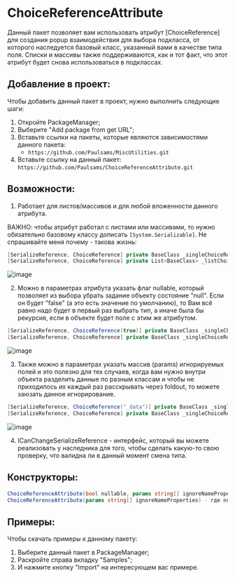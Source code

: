 # ChoiceReferenceAttribute
Данный пакет позволяет вам использовать атрибут [ChoiceReference] для создания popup взаимодействия для выбора подкласса, от которого наследуется базовый класс, указанный вами в качестве типа поля. Списки и массивы также поддерживаются, как и тот факт, что этот атрибут будет снова использоваться в подклассах.

## Добавление в проект:
Чтобы добавить данный пакет в проект, нужно выполнить следующие шаги:
1) Откройте PackageManager;
2) Выберите "Add package from get URL";
3) Вставьте ссылки на пакеты, которые являются зависимостями данного пакета:
    + `https://github.com/Paulsams/MiscUtilities.git`
3) Вставьте ссылку на данный пакет: `https://github.com/Paulsams/ChoiceReferenceAttribute.git`

## Возможности:
1) Работает для листов/массивов и для любой вложенности данного атрибута.

ВАЖНО: чтобы атрибут работал с листами или массивами, то нужно обязательно базовому классу дописать `[System.Serializable]`. Не спрашивайте меня почему - такова жизнь:

```cs
[SerializeReference, ChoiceReference] private BaseClass _singleChoiceReference;
[SerializeReference, ChoiceReference] private List<BaseClass> _listChoiceReferences;
```

![image](https://github.com/Paulsams/ChoiceReferenceAttribute/blob/master/Documentation~/Single%20and%20Lists.gif)

2) Можно в параметрах атрибута указать флаг nullable, который позволяет из выбора убрать задание объекту состояние "null". Если он будет "false" (а это есть значение по умолчанию), то Вам всё равно надо будет в первый раз выбрать тип, а иначе была бы рекурсия, если в объекте будет поле с этим же атрибутом.

```cs
[SerializeReference, ChoiceReference(true)] private BaseClass _singleChoiceReferenceNullable;
[SerializeReference, ChoiceReference] private BaseClass _singleChoiceReferenceNotNullable;
```

![image](https://github.com/Paulsams/ChoiceReferenceAttribute/blob/master/Documentation~/Nullable.gif)

3) Также можно в параметрах указать массив (params) игнорируемых полей и это полезно для тех случаев, когда вам нужно внутри объекта разделить данные по разным классам и чтобы не приходилось их каждый раз расскрывать через foldout, то можете заюзать данное игнорирование.

```cs
[SerializeReference, ChoiceReference("_data")] private BaseClass _singleChoiceReferenceWithIgnoreData;
[SerializeReference, ChoiceReference] private BaseClass _singleChoiceReferenceNotIgnoreData;
```

![image](https://github.com/Paulsams/ChoiceReferenceAttribute/blob/master/Documentation~/IgnoreNames.gif)

4) ICanChangeSerializeReference - интерфейс, который вы можете реализовать у наследника для того, чтобы сделать какую-то свою проверку, что валидна ли в данный момент смена типа.

## Конструкторы:
```cs
ChoiceReferenceAttribute(bool nullable, params string[] ignoreNameProperties)
ChoiceReferenceAttribute(params string[] ignoreNameProperties) - где nullable = false
```

## Примеры:
Чтобы скачать примеры к данному пакету:
1) Выберите данный пакет в PackageManager;
2) Раскройте справа вкладку "Samples";
3) И нажмите кнопку "Import" на интересующем вас примере.
